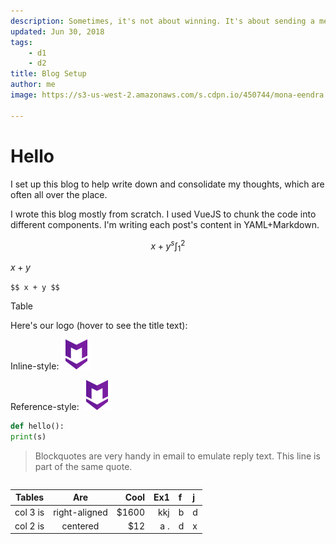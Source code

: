 ```yaml
---
description: Sometimes, it's not about winning. It's about sending a message.
updated: Jun 30, 2018
tags:
    - d1
    - d2
title: Blog Setup
author: me
image: https://s3-us-west-2.amazonaws.com/s.cdpn.io/450744/mona-eendra.jpg

---
```


# Hello

I set up this blog to help write down and consolidate my thoughts, which are often all over the place. 

I wrote this blog mostly from scratch. I used VueJS to chunk the code into different components. I'm writing each post's content in YAML+Markdown.

$$ x + y^s \int_{1}^{2}$$

$x+y$

`$$ x + y $$`

Table

Here's our logo (hover to see the title text):

Inline-style: 
![alt text](https://github.com/adam-p/markdown-here/raw/master/src/common/images/icon48.png "Logo Title Text 1")

Reference-style: 
![alt text][logo]

[logo]: https://github.com/adam-p/markdown-here/raw/master/src/common/images/icon48.png "Logo Title Text 2"
[logo]: https://github.com/adam-p/markdown-here/raw/master/src/common/images/icon48.png "Logo Title Text 2"

```python
def hello():
print(s)
```


> Blockquotes are very handy in email to emulate reply text.
> This line is part of the same quote.


<!-- | Tables        | Are           | Cool  | Ex1 | f |  j |
| ------------- |:-------------:| -----:| ---:| :--- | :--- |
| col 3 is      | right-aligned | $1600 | kkj | b | d |
| col 2 is      | centered      |   $12 | a . | d | x | -->
<!-- The following is the same table, which is just already-rendered HTML (converted from this table above). The difference is that the table is wrapped in a div, which has overflow-x styling to make it more accessible for mobile. It's a hacky fix. -->
<div style="overflow-x: auto">
<table>
<thead>
<tr>
<th>Tables</th>
<th align="center">Are</th>
<th align="right">Cool</th>
<th align="right">Ex1</th>
<th align="left">f</th>
<th align="left">j</th>
</tr>
</thead>
<tbody><tr>
<td>col 3 is</td>
<td align="center">right-aligned</td>
<td align="right">$1600</td>
<td align="right">kkj</td>
<td align="left">b</td>
<td align="left">d</td>
</tr>
<tr>
<td>col 2 is</td>
<td align="center">centered</td>
<td align="right">$12</td>
<td align="right">a .</td>
<td align="left">d</td>
<td align="left">x</td>
</tr>
</tbody></table>
</div>